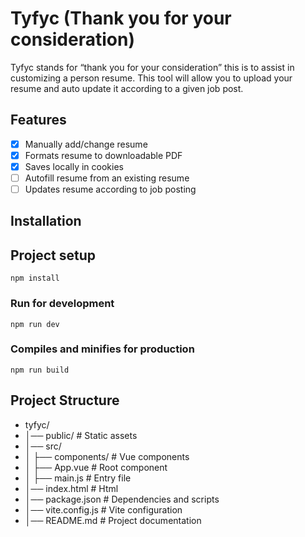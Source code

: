 # Tyfyc (Thank you for your consideration)

Tyfyc stands for “thank you for your consideration” this is to assist in customizing a person resume. This tool will allow you to upload your resume and auto update it according to a given job post.


## Features
- [X] Manually add/change resume
- [X] Formats resume to downloadable PDF
- [X] Saves locally in cookies
- [ ] Autofill resume from an existing resume
- [ ] Updates resume according to job posting

## Installation

## Project setup
```
npm install
```

### Run for development
```
npm run dev
```

### Compiles and minifies for production
```
npm run build
```

## Project Structure
- tyfyc/
- │── public/             # Static assets
- │── src/
- │   ├── components/     # Vue components
- │   ├── App.vue         # Root component
- │   ├── main.js         # Entry file
- │── index.html          # Html
- │── package.json        # Dependencies and scripts
- │── vite.config.js      # Vite configuration
- │── README.md           # Project documentation